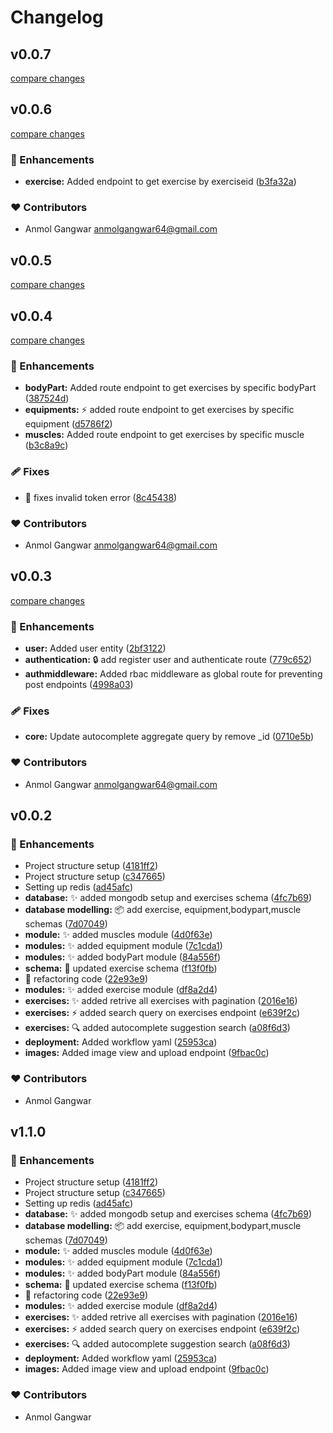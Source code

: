 # Changelog


## v0.0.7

[compare changes](https://github.com/cyberboyanmol/exercisedb-api/compare/v0.0.6...v0.0.7)

## v0.0.6

[compare changes](https://github.com/cyberboyanmol/exercisedb-api/compare/v0.0.5...v0.0.6)

### 🚀 Enhancements

- **exercise:** Added endpoint to  get exercise by exerciseid ([b3fa32a](https://github.com/cyberboyanmol/exercisedb-api/commit/b3fa32a))

### ❤️ Contributors

- Anmol Gangwar <anmolgangwar64@gmail.com>

## v0.0.5

[compare changes](https://github.com/cyberboyanmol/exercisedb-api/compare/v0.0.4...v0.0.5)

## v0.0.4

[compare changes](https://github.com/cyberboyanmol/exercisedb-api/compare/v0.0.3...v0.0.4)

### 🚀 Enhancements

- **bodyPart:** Added route endpoint to get exercises by specific bodyPart ([387524d](https://github.com/cyberboyanmol/exercisedb-api/commit/387524d))
- **equipments:** ⚡️  added route endpoint to get exercises by specific equipment ([d5786f2](https://github.com/cyberboyanmol/exercisedb-api/commit/d5786f2))
- **muscles:** Added route endpoint to get exercises by specific muscle ([b3c8a9c](https://github.com/cyberboyanmol/exercisedb-api/commit/b3c8a9c))

### 🩹 Fixes

- 🐛  fixes invalid token error ([8c45438](https://github.com/cyberboyanmol/exercisedb-api/commit/8c45438))

### ❤️ Contributors

- Anmol Gangwar <anmolgangwar64@gmail.com>

## v0.0.3

[compare changes](https://github.com/cyberboyanmol/exercisedb-api/compare/v0.0.2...v0.0.3)

### 🚀 Enhancements

- **user:** Added user entity ([2bf3122](https://github.com/cyberboyanmol/exercisedb-api/commit/2bf3122))
- **authentication:** 🔒️  add register user and authenticate route ([779c652](https://github.com/cyberboyanmol/exercisedb-api/commit/779c652))
- **authmiddleware:** Added rbac middleware as global route for preventing post endpoints ([4998a03](https://github.com/cyberboyanmol/exercisedb-api/commit/4998a03))

### 🩹 Fixes

- **core:** Update autocomplete aggregate query by remove _id ([0710e5b](https://github.com/cyberboyanmol/exercisedb-api/commit/0710e5b))

### ❤️ Contributors

- Anmol Gangwar <anmolgangwar64@gmail.com>

## v0.0.2


### 🚀 Enhancements

- Project structure setup ([4181ff2](https://github.com/cyberboyanmol/exercisedb-api/commit/4181ff2))
- Project structure setup ([c347665](https://github.com/cyberboyanmol/exercisedb-api/commit/c347665))
- Setting up redis ([ad45afc](https://github.com/cyberboyanmol/exercisedb-api/commit/ad45afc))
- **database:** ✨  added mongodb setup and exercises schema ([4fc7b69](https://github.com/cyberboyanmol/exercisedb-api/commit/4fc7b69))
- **database modelling:** 📦️  add exercise, equipment,bodypart,muscle schemas ([7d07049](https://github.com/cyberboyanmol/exercisedb-api/commit/7d07049))
- **module:** ✨  added muscles module ([4d0f63e](https://github.com/cyberboyanmol/exercisedb-api/commit/4d0f63e))
- **modules:** ✨  added equipment module ([7c1cda1](https://github.com/cyberboyanmol/exercisedb-api/commit/7c1cda1))
- **modules:** ✨  added bodyPart module ([84a556f](https://github.com/cyberboyanmol/exercisedb-api/commit/84a556f))
- **schema:** 🔨  updated exercise schema ([f13f0fb](https://github.com/cyberboyanmol/exercisedb-api/commit/f13f0fb))
- 🔨  refactoring code ([22e93e9](https://github.com/cyberboyanmol/exercisedb-api/commit/22e93e9))
- **modules:** ✨  added exercise module ([df8a2d4](https://github.com/cyberboyanmol/exercisedb-api/commit/df8a2d4))
- **exercises:** ✨  added retrive all exercises with pagination ([2016e16](https://github.com/cyberboyanmol/exercisedb-api/commit/2016e16))
- **exercises:** ⚡️  added search query on exercises endpoint ([e639f2c](https://github.com/cyberboyanmol/exercisedb-api/commit/e639f2c))
- **exercises:** 🔍️  added autocomplete suggestion search ([a08f6d3](https://github.com/cyberboyanmol/exercisedb-api/commit/a08f6d3))
- **deployment:** Added workflow yaml ([25953ca](https://github.com/cyberboyanmol/exercisedb-api/commit/25953ca))
- **images:** Added image view and  upload endpoint ([9fbac0c](https://github.com/cyberboyanmol/exercisedb-api/commit/9fbac0c))

### ❤️ Contributors

- Anmol Gangwar 

## v1.1.0


### 🚀 Enhancements

- Project structure setup ([4181ff2](https://github.com/cyberboyanmol/exercisedb-api/commit/4181ff2))
- Project structure setup ([c347665](https://github.com/cyberboyanmol/exercisedb-api/commit/c347665))
- Setting up redis ([ad45afc](https://github.com/cyberboyanmol/exercisedb-api/commit/ad45afc))
- **database:** ✨  added mongodb setup and exercises schema ([4fc7b69](https://github.com/cyberboyanmol/exercisedb-api/commit/4fc7b69))
- **database modelling:** 📦️  add exercise, equipment,bodypart,muscle schemas ([7d07049](https://github.com/cyberboyanmol/exercisedb-api/commit/7d07049))
- **module:** ✨  added muscles module ([4d0f63e](https://github.com/cyberboyanmol/exercisedb-api/commit/4d0f63e))
- **modules:** ✨  added equipment module ([7c1cda1](https://github.com/cyberboyanmol/exercisedb-api/commit/7c1cda1))
- **modules:** ✨  added bodyPart module ([84a556f](https://github.com/cyberboyanmol/exercisedb-api/commit/84a556f))
- **schema:** 🔨  updated exercise schema ([f13f0fb](https://github.com/cyberboyanmol/exercisedb-api/commit/f13f0fb))
- 🔨  refactoring code ([22e93e9](https://github.com/cyberboyanmol/exercisedb-api/commit/22e93e9))
- **modules:** ✨  added exercise module ([df8a2d4](https://github.com/cyberboyanmol/exercisedb-api/commit/df8a2d4))
- **exercises:** ✨  added retrive all exercises with pagination ([2016e16](https://github.com/cyberboyanmol/exercisedb-api/commit/2016e16))
- **exercises:** ⚡️  added search query on exercises endpoint ([e639f2c](https://github.com/cyberboyanmol/exercisedb-api/commit/e639f2c))
- **exercises:** 🔍️  added autocomplete suggestion search ([a08f6d3](https://github.com/cyberboyanmol/exercisedb-api/commit/a08f6d3))
- **deployment:** Added workflow yaml ([25953ca](https://github.com/cyberboyanmol/exercisedb-api/commit/25953ca))
- **images:** Added image view and  upload endpoint ([9fbac0c](https://github.com/cyberboyanmol/exercisedb-api/commit/9fbac0c))

### ❤️ Contributors

- Anmol Gangwar 

